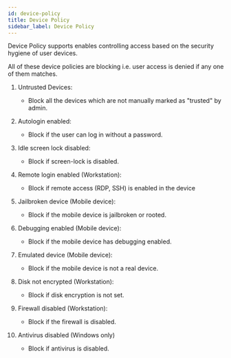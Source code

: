 ```yaml
---
id: device-policy
title: Device Policy
sidebar_label: Device Policy
---
```

Device Policy supports enables controlling access based on the security hygiene of user devices. 

All of these device policies are blocking i.e. user access is denied if any one of them matches. 

1. Untrusted Devices:
    + Block all the devices which are not manually marked as "trusted" by admin. 

2. Autologin enabled:
    + Block if the user can log in without a password.

3. Idle screen lock disabled:
    + Block if screen-lock is disabled.

4. Remote login enabled (Workstation):
    + Block if remote access (RDP, SSH) is enabled in the device

5. Jailbroken device (Mobile device):
    + Block if the mobile device is jailbroken or rooted.

6. Debugging enabled (Mobile device):
    + Block if the mobile device has debugging enabled.

7. Emulated device (Mobile device):
    + Block if the mobile device is not a real device.

8. Disk not encrypted (Workstation):
    + Block if disk encryption is not set.

9. Firewall disabled (Workstation):
    + Block if the firewall is disabled.

10. Antivirus disabled (Windows only)
    + Block if antivirus is disabled.
